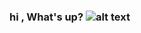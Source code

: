 ### hi , What's up?       ![alt text](https://im7.ezgif.com/tmp/ezgif-7-a25a81b3ac09.gif "Logo Title Text 1"  )
  
  
